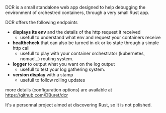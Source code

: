 DCR is a small standalone web app designed to help debugging the environment of orchestred containers, through a very small Rust app.

DCR offers the following endpoints

- **displays its env** and the details of the http request it received
    - usefull to understand what env and request your containers receive
- **healthcheck** that can also be turned in ok or ko state through a simple http call
    - usefull to play with your container orchestrator (kubernetes, nomad...) routing system.
- **logger** to output what you want on the log output
    - usefull to test your log gathering system.
- **version display** with a stamp
    - usefull to follow rolling updates

more details (configuration options) are available at https://github.com/DBuret/dcr

It's a personnal project aimed at discovering Rust, so it is not polished.

